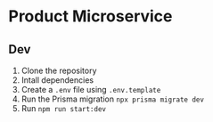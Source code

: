 # Product Microservice

## Dev

1. Clone the repository
2. Intall dependencies
3. Create a `.env` file using `.env.template`
4. Run the Prisma migration `npx prisma migrate dev`
5. Run `npm run start:dev`